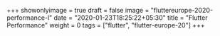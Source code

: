 +++
showonlyimage = true
draft = false
image = "fluttereurope-2020-performance-l"
date = "2020-01-23T18:25:22+05:30"
title = "Flutter Performance"
weight = 0
tags = ["flutter", "flutter-europe-20"]
+++


